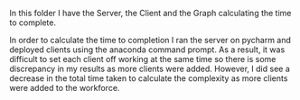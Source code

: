 In this folder I have the Server, the Client and the Graph calculating the time to complete.

In order to calculate the time to completion I ran the server on pycharm and deployed clients using the anaconda command prompt. 
As a result, it was difficult to set each client off working at the same time so there is some discrepancy in my results as more clients were added.
However, I did see a decrease in the total time taken to calculate the complexity as more clients were added to the workforce.
